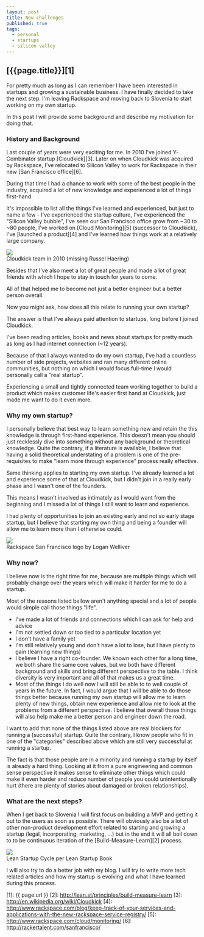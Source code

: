 ```yaml
---
layout: post
title: New challenges
published: true
tags:
  - personal
  - startups
  - silicon valley
---
```


## [{{page.title}}][1]

For pretty much as long as I can remember I have been interested in startups
and growing a sustainable business. I have finally decided to take the next
step. I'm leaving Rackspace and moving back to Slovenia to start working on
my own startup.

In this post I will provide some background and describe my motivation for doing
that.

### History and Background

Last couple of years were very exciting for me. In 2010 I've joined Y-Combinator
startup [Cloudkick][3]. Later on when Cloudkick was acquired by Rackspace,
I've relocated to Silicon Valley to work for Rackspace in their new [San
Francisco office][6].

During that time I had a chance to work with some of the best people in the
industry, acquired a lot of new knowledge and experienced a lot of things
first-hand.

It's impossible to list all the things I've learned and experienced, but
just to name a few - I've experienced the startup culture, I've experienced the
"Silicon Valley bubble", I've seen our San Francisco office grow from
~30 to ~80 people, I've worked on [Cloud Monitoring][5] (successor to
Cloudkick), I've [launched a product][4] and I've learned how things
work at a relatively large company.

<div class="imginline"><a href="/images/2013-06-08-new-challenges/ck_team_2010_1.jpg"><img
src="/images/2013-06-08-new-challenges/ck_team_2010_1_thumb.jpg"
class="inline"></a><br />Cloudkick team in 2010 (missing Russel Haering)<br /></div>

Besides that I've also meet a lot of great people and made a lot of great
friends with which I hope to stay in touch for years to come.

All of that helped me to become not just a better engineer but a better person
overall.

Now you might ask, how does all this relate to running your own startup?

The answer is that I've always paid attention to startups, long before I joined
Cloudkick.

I've been reading articles, books and news about startups for pretty much as
long as I had internet connection (~12 years).

Because of that I always wanted to do my own startup, I've had a countless
number of side projects, websites and ran many different online communities,
but nothing on which I would focus full-time I would personally call a
"real startup".

Experiencing a small and tightly connected team working together to build a
product which makes customer life's easier first hand at Cloudkick, just made
me want to do it even more.

### Why my own startup?

I personally believe that best way to learn something new and retain the
this knowledge is through first-hand experience. This doesn't mean you
should just recklessly dive into something without any background or
theoretical knowledge. Quite the contrary, if a literature is available,
I believe that having a solid theoretical understating of a problem is
one of the pre-requisites to make "learn more through experience"
process really effective.

Same thinking applies to starting my own startup. I've already learned a lot
and experience some of that at Cloudkick, but I didn't join in a really early
phase and I wasn't one of the founders.

This means I wasn't involved as intimately as I would want from the beginning
and I missed a lot of things I still want to learn and experience.

I had plenty of opportunities to join an existing early and not so early stage
startup, but I believe that starting my own thing and being a founder will
allow me to learn more than I otherwise could.

<div class="imginline"><img src="/images/2013-06-08-new-challenges/raxsf.png"
class="inline"><br />Rackspace San Francisco logo by Logan Welliver<br /></div>

### Why now?

I believe now is the right time for me, because are multiple things which will
probably change over the years which will make it harder for me to do a startup.

Most of the reasons listed bellow aren't anything special and a lot of people
would simple call those things "life".

* I've made a lot of friends and connections which I can ask for help and
  advice
* I'm not settled down or too tied to a particular location yet
* I don't have a family yet
* I'm still relatively young and don't have a lot to lose, but I have plenty to
  gain (learning new things)
* I believe I have a right co-founder. We known each other for a long time,
  we both share the same core values, but we both have different background
  and skills and bring different perspective to the table.
  I think diversity is very important and all of that makes us a great time.
* Most of the things I do well now I will still be able to to well couple of
  years in the future. In fact, I would argue that I will be able to do those
  things better because running my own startup will allow me to learn plenty of
  new things, obtain new experience and allow me to look at the problems from a
  different perspective. I believe that overall those things will also help make
  me a better person and engineer down the road.

I want to add that none of the things listed above are real blockers for
running a (successful) startup. Quite the contrary, I know people who fit in
one of the "categories" described above which are still very successful at
running a startup.

The fact is that those people are in a minority and running a startup by itself
is already a hard thing. Looking at it from a pure engineering and common sense
perspective it makes sense to eliminate other things which could make it even
harder and reduce number of people you could unintentionally hurt (there are
plenty of stories about damaged or broken relationships).

### What are the next steps?

When I get back to Slovenia I will first focus on building a MVP and getting it
out to the users as soon as possible. There will obviously also be a lot of
other non-product development effort related to starting and growing a startup
(legal, incorporating, marketing, ...) but in the end it will all boil down to
to be continuous iteration of the [Build-Measure-Learn][2] process.

<div class="imginline"><img src="/images/2013-06-08-new-challenges/ls_cycle.jpeg"
class="inline"><br />Lean Startup Cycle per Lean Startup Book<br /></div>


I will also try to do a better job with my blog. I will try to write more tech
related articles and how my startup is evolving and what I have learned during
this process.

[1]: {{ page.url }}
[2]: http://lean.st/principles/build-measure-learn
[3]: http://en.wikipedia.org/wiki/Cloudkick
[4]: http://www.rackspace.com/blog/keep-track-of-your-services-and-applications-with-the-new-rackspace-service-registry/
[5]: http://www.rackspace.com/cloud/monitoring/
[6]: http://rackertalent.com/sanfrancisco/

[20]: /images/2013-06-08-new-challenges/ck_team_2010_1.jpg
[21]: /images/2013-06-08-new-challenges/ck_team_2010_1_thumb.jpg
